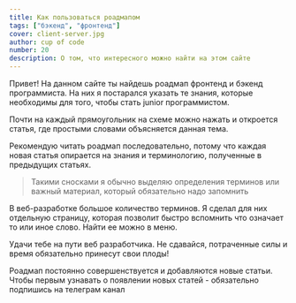 ```yaml
---
title: Как пользоваться роадмапом
tags: ["бэкенд", "фронтенд"]
cover: client-server.jpg
author: cup of code
number: 20
description: О том, что интересного можно найти на этом сайте
---
```


Привет! На данном сайте ты найдешь роадмап фронтенд и бэкенд программиста.
На них я постарался указать те знания, которые необходимы для того, чтобы стать junior программистом.

Почти на каждый прямоугольник на схеме можно нажать и откроется статья, где простыми словами объясняется данная тема.

Рекомендую читать роадмап последовательно, потому что каждая новая статья опирается на знания и терминологию, полученные в предыдущих статьях.

> Такими сносками я обычно выделяю определения терминов или важный материал, который обязательно надо запомнить

В веб-разработке большое количество терминов.
Я сделал для них отдельную страницу, которая позволит быстро вспомнить что означает то или иное слово.
Найти ее можно в меню.

Удачи тебе на пути веб разработчика. Не сдавайся, потраченные силы и время обязательно принесут свои плоды!

Роадмап постоянно совершенствуется и добавляются новые статьи.
Чтобы первым узнавать о появлении новых статей - обязательно подпишись на телеграм канал
